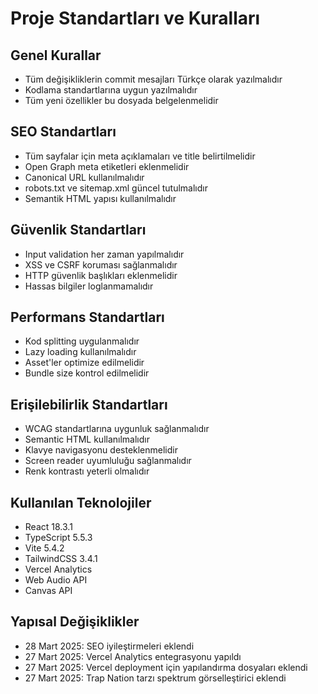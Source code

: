# Proje Standartları ve Kuralları

## Genel Kurallar
- Tüm değişikliklerin commit mesajları Türkçe olarak yazılmalıdır
- Kodlama standartlarına uygun yazılmalıdır
- Tüm yeni özellikler bu dosyada belgelenmelidir

## SEO Standartları
- Tüm sayfalar için meta açıklamaları ve title belirtilmelidir
- Open Graph meta etiketleri eklenmelidir
- Canonical URL kullanılmalıdır
- robots.txt ve sitemap.xml güncel tutulmalıdır
- Semantik HTML yapısı kullanılmalıdır

## Güvenlik Standartları
- Input validation her zaman yapılmalıdır
- XSS ve CSRF koruması sağlanmalıdır
- HTTP güvenlik başlıkları eklenmelidir
- Hassas bilgiler loglanmamalıdır

## Performans Standartları
- Kod splitting uygulanmalıdır
- Lazy loading kullanılmalıdır
- Asset'ler optimize edilmelidir
- Bundle size kontrol edilmelidir

## Erişilebilirlik Standartları
- WCAG standartlarına uygunluk sağlanmalıdır
- Semantic HTML kullanılmalıdır
- Klavye navigasyonu desteklenmelidir
- Screen reader uyumluluğu sağlanmalıdır
- Renk kontrastı yeterli olmalıdır

## Kullanılan Teknolojiler
- React 18.3.1
- TypeScript 5.5.3
- Vite 5.4.2
- TailwindCSS 3.4.1
- Vercel Analytics
- Web Audio API
- Canvas API

## Yapısal Değişiklikler
- 28 Mart 2025: SEO iyileştirmeleri eklendi
- 27 Mart 2025: Vercel Analytics entegrasyonu yapıldı
- 27 Mart 2025: Vercel deployment için yapılandırma dosyaları eklendi
- 27 Mart 2025: Trap Nation tarzı spektrum görselleştirici eklendi
